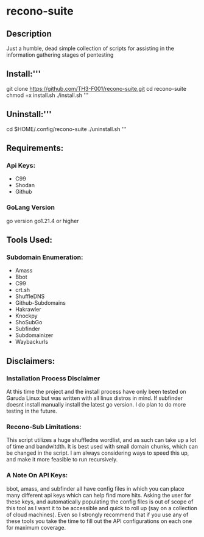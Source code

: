 # recono-suite

## Description
Just a humble, dead simple collection of scripts for assisting in the information gathering stages of pentesting

## Install:'''
git clone https://github.com/TH3-F001/recono-suite.git
cd recono-suite
chmod +x install.sh
./install.sh
'''

## Uninstall:'''
cd $HOME/.config/recono-suite
./uninstall.sh
'''

## Requirements:

### Api Keys:
- C99
- Shodan
- Github

### GoLang Version
go version go1.21.4 or higher

## Tools Used:

### Subdomain Enumeration:
- Amass
- Bbot
- C99
- crt.sh
- ShuffleDNS
- Github-Subdomains
- Hakrawler
- Knockpy
- ShoSubGo
- Subfinder
- Subdomainizer
- Waybackurls


## Disclaimers:

### Installation Process Disclaimer
At this time the project and the install process have only been tested on Garuda Linux but was written with all linux distros in mind. If subfinder doesnt install manually install the latest go version.
I do plan to do more testing in the future.

### Recono-Sub Limitations:
This script utilizes a huge shuffledns wordlist, and as such can take up a lot of time and bandwitdth. It is best used with small domain chunks, which can be changed in the script.
I am always considering ways to speed this up, and make it more feasible to run recursively.

### A Note On API Keys:
bbot, amass, and subfinder all have config files in which you can place many different api keys which can help find more hits. 
Asking the user for these keys, and automatically populating the config files is out of scope of this tool as I want it to be accessible and quick to roll up (say on a collection of cloud machines).
Even so I strongly recommend that if you use any of these tools you take the time to fill out the API configurations on each one for maximum coverage. 




